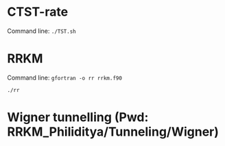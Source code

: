 # CTST-rate
Command line: ```./TST.sh```

# RRKM
Command line: ```gfortran -o rr rrkm.f90```

```./rr```

# Wigner tunnelling (Pwd: RRKM_Philiditya/Tunneling/Wigner)
